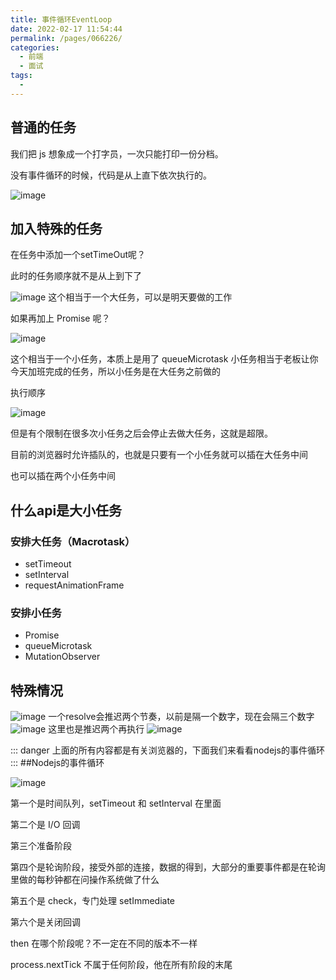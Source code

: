 ```yaml
---
title: 事件循环EventLoop
date: 2022-02-17 11:54:44
permalink: /pages/066226/
categories:
  - 前端
  - 面试
tags:
  - 
---
```

## 普通的任务

我们把 js 想象成一个打字员，一次只能打印一份分档。

没有事件循环的时候，代码是从上直下依次执行的。

![image](https://cdn.jsdelivr.net/gh/botshen/cdn@master/image/image.2nm0suhq5460.png )

## 加入特殊的任务

在任务中添加一个setTimeOut呢？

此时的任务顺序就不是从上到下了

![image](https://cdn.jsdelivr.net/gh/botshen/cdn@master/image/image.4t11nhe03560.png)
这个相当于一个大任务，可以是明天要做的工作

如果再加上 Promise 呢？

![image](https://cdn.jsdelivr.net/gh/botshen/cdn@master/image/image.1wiu1ulrrcu8.png)

这个相当于一个小任务，本质上是用了 queueMicrotask 小任务相当于老板让你今天加班完成的任务，所以小任务是在大任务之前做的

执行顺序

![image](https://cdn.jsdelivr.net/gh/botshen/cdn@master/image/image.pzmcuupbc8g.png)

但是有个限制在很多次小任务之后会停止去做大任务，这就是超限。

目前的浏览器时允许插队的，也就是只要有一个小任务就可以插在大任务中间

也可以插在两个小任务中间

## 什么api是大小任务

### 安排大任务（Macrotask）

- setTimeout
- setInterval
- requestAnimationFrame

### 安排小任务

- Promise
- queueMicrotask
- MutationObserver

## 特殊情况

![image](https://cdn.jsdelivr.net/gh/botshen/cdn@master/image/image.43twajohbh80.png)
一个resolve会推迟两个节奏，以前是隔一个数字，现在会隔三个数字
![image](https://cdn.jsdelivr.net/gh/botshen/cdn@master/image/image.mlx3p8lusj4.png)
这里也是推迟两个再执行
![image](https://cdn.jsdelivr.net/gh/botshen/cdn@master/image/image.uuzh3whxhcg.png)

::: danger
上面的所有内容都是有关浏览器的，下面我们来看看nodejs的事件循环
:::
##Nodejs的事件循环

![image](https://cdn.jsdelivr.net/gh/botshen/cdn@master/image/image.9ftcolx9bwc.png)

第一个是时间队列，setTimeout 和 setInterval 在里面

第二个是 I/O 回调

第三个准备阶段

第四个是轮询阶段，接受外部的连接，数据的得到，大部分的重要事件都是在轮询里做的每秒钟都在问操作系统做了什么

第五个是 check，专门处理 setImmediate

第六个是关闭回调

then 在哪个阶段呢？不一定在不同的版本不一样

process.nextTick 不属于任何阶段，他在所有阶段的末尾
